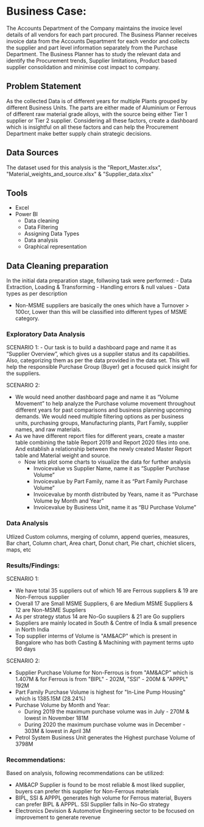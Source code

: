 # Business Case:

The Accounts Department of the Company maintains the invoice level details of all vendors for each part procured. The Business Planner receives invoice data from the Accounts Department for each vendor and collects the supplier and part level information separately from the Purchase Department. The Business Planner has to study the relevant data and identify the Procurement trends, Supplier limitations, Product based supplier consolidation and minimise cost impact to company.


## Problem Statement

As the collected Data is of different years for multiple Plants grouped by different Business Units. The parts are either made of Aluminium or Ferrous of different raw material grade alloys, with the source being either Tier 1 supplier or Tier 2 supplier. Considering all these factors, create a dashboard which is insightful on all these factors and can help the Procurement Department make better supply chain strategic decisions.


## Data Sources

The dataset used for this analysis is the "Report_Master.xlsx", "Material_weights_and_source.xlsx" & "Supplier_data.xlsx"


## Tools
- Excel
- Power BI
	- Data cleaning
	- Data Filtering
	- Assigning Data Types
	- Data analysis
	- Graphical representation


## Data Cleaning preparation

In the initial data preparation stage, follwoing task were performed:
	- Data Extraction, Loading & Transforming
	- Handling errors & null values
	- Data types as per description


- Non-MSME suppliers are basically the ones which have a Turnover > 100cr, Lower than this will be classified into different types of MSME category.


### Exploratory Data Analysis

SCENARIO 1:
	- Our task is to build a dashboard page and name it as “Supplier Overview”, which gives us a supplier status and its capabilities. Also, categorizing them as per the data provided in the data set. This will help the responsible Purchase Group (Buyer) get a focused quick insight for the suppliers.


SCENARIO 2:
  - We would need another dashboard page and name it as “Volume Movement” to help analyze the Purchase volume movement throughout different years for past comparisons and business planning upcoming demands. We would need multiple filtering options as per business units, purchasing groups, Manufacturing plants, Part Family, supplier names, and raw materials.
  - As we have different report files for different years, create a master table combining the table Report 2019 and Report 2020 files into one. And establish a relationship between the newly created Master Report table and Material weight and source.
    - Now lets plot some charts to visualize the data for further analysis
      - Invoicevalue vs Supplier Name, name it as “Supplier Purchase Volume”
      - Invoicevalue by Part Family, name it as “Part Family Purchase Volume”
      - Invoicevalue by month distributed by Years, name it as “Purchase Volume by Month and Year”
      - Invoicevalue by Business Unit, name it as “BU Purchase Volume”

### Data Analysis
Utlized Custom columns, merging of column, append queries, measures, Bar chart, Column chart, Area chart, Donut chart, Pie chart, chichlet slicers, maps, etc


### Results/Findings:

SCENARIO 1:
  - We have total 35 suppliers out of which 16 are Ferrous suppliers & 19 are Non-Ferrous supplier
  - Overall 17 are Small MSME Suppliers, 6 are Medium MSME Suppliers & 12 are Non-MSME Suppliers
  - As per strategy status 14 are No-Go suupliers & 21 are Go suppliers
  - Suppliers are mainly located in South & Centre of India & small presence in North India
  - Top supplier interms of Volume is "AM&ACP" which is present in Bangalore who has both Casting & Machining with payment terms upto 90 days

SCENARIO 2:
  - Supplier Purchase Volume for Non-Ferrous is from "AM&ACP" which is 1.407M & for Ferrous is from "BIPL" - 202M, "SSI" - 200M & "APPPL" 192M
  -  Part Family Purchase Volume is highest for "In-Line Pump Housing" which is 1385.15M (28.24%)
  -  Purchase Volume by Month and Year:
        - During 2019 the maximum purchase volume was in July - 270M & lowest in November 181M
        - During 2020 the maximum purchase volume was in December - 303M & lowest in April 3M
  - Petrol System Business Unit generates the Highest purchase Volume of 3798M


### Recommendations:

Based on analysis, following recommendations can be utilized:
  - AM&ACP Supplier is found to be most reliable & most liked supplier, buyers can prefer this supplier for Non-Ferrous materials
  - BIPL, SSI & APPPL generates high volume for Ferrous material, Buyers can prefer BIPL & APPPL. SSI Supplier falls in No-Go strategy
  - Electronics Devision & Automotive Engineering sector to be focused on improvement to generate revenue



 
